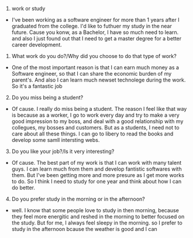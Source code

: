 1. work or study

  * I've been working as a software engineer for more than 1 years after I graduated from the college. I'd like to futhuer my study in the near future. Cause you konw, as a Bachelor, I have so much need to learn. and also I just found out that I need to get a master degree for a better career development.


1. What work do you do?\/Why did you choose to do that type of work?

  * One of the most important reason is that I can earn much money as a Software engineer, so that I can share the economic burden of my parent's. And also I can learn much newset technolege during the work. So it's a fantastic job

2. Do you miss being a student?

  * Of cause. I really do miss being a student. The reason I feel like that way is because as a worker, I go to work every day and try to make a very good impression to my boss, and deal with a good relationship with my collegues, my bosses and customers. But as a students, I need not to care about all these things. I can go to libery to read the books and develop some samll intersting webs.

3. Do you like your job?\/Is it very interesting?

  * Of cause. The best part of my work is that I can work with many talent guys. I can learn much from them and develop fantistic softwares with them. But I've been getting more and more presure as I get more works to do. So I think I need to study for one year and think about how I can do better.

4. Do you prefer study in the morning or in the afternoon?

  * well. I know that some people love to study in then morning, because they feel more energitic and reshed in the morning to better focused on the study. But for me, I always feel sleepy in the morning. so I prefer to study in the afternoon bcause the weather is good and I can


